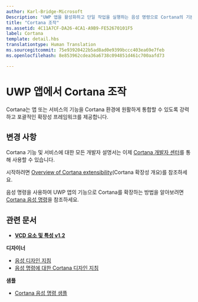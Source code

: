 ```yaml
---
author: Karl-Bridge-Microsoft
Description: "UWP 앱을 활성화하고 단일 작업을 실행하는 음성 명령으로 Cortana의 기본 기능을 확장합니다."
title: "Cortana 조작"
ms.assetid: 4C11A7CF-DA26-4CA1-A9B9-FE52670101F5
label: Cortana
template: detail.hbs
translationtype: Human Translation
ms.sourcegitcommit: 75e93920422b5ad8ad0e9399bccc403ea69e7feb
ms.openlocfilehash: 8e853962cdea36a6738c094851d461c700aafd73

---
```


# UWP 앱에서 Cortana 조작

Cortana는 앱 또는 서비스의 기능을 Cortana 환경에 원활하게 통합할 수 있도록 강력하고 포괄적인 확장성 프레임워크를 제공합니다.

## 변경 사항

Cortana 기능 및 서비스에 대한 모든 개발자 설명서는 이제 [Cortana 개발자 센터](https://developer.microsoft.com/en-us/cortana)를 통해 사용할 수 있습니다.

시작하려면 [Overview of Cortana extensibility](https://msdn.microsoft.com/cortana/getstarted)(Cortana 확장성 개요)를 참조하세요.

음성 명령을 사용하여 UWP 앱의 기능으로 Cortana를 확장하는 방법을 알아보려면 [Cortana 음성 명령](https://developer.microsoft.com/en-us/cortana)을 참조하세요. 

## 관련 문서

* [**VCD 요소 및 특성 v1.2**](https://msdn.microsoft.com/library/windows/apps/dn706593)

**디자이너**
* [음성 디자인 지침](https://msdn.microsoft.com/windows/uwp/input-and-devices/speech-interactions)
* [음성 명령에 대한 Cortana 디자인 지침](https://msdn.microsoft.com/en-us/cortana/voicecommands/voicecommand-design-guidelines)

**샘플**
* [Cortana 음성 명령 샘플](http://go.microsoft.com/fwlink/p/?LinkID=619899)
 

 







<!--HONumber=Aug16_HO3-->


